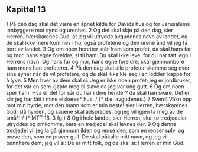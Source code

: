 ## Kapittel 13

1 På den dag skal det være en åpnet kilde for Davids hus og for Jerusalems innbyggere mot synd og urenhet.
2 Og det skal skje på den dag, sier Herren, hærskarenes Gud, at jeg vil utrydde avgudenes navn av landet, og de skal ikke mere kommes i hu; også profetene og den urene ånd vil jeg få bort av landet.
3 Og om noen heretter står fram som profet, da skal hans far og mor, hans egne foreldre, si til ham: Du skal ikke leve, for du har talt løgn i Herrens navn. Og hans far og mor, hans egne foreldre, skal gjennombore ham mens han profeterer.
4 På den dag skal alle profeter skamme seg over sine syner når de vil profetere, og de skal ikke kle seg i en lodden kappe for å lyve.
5 Men hver av dem skal si: Jeg er ikke noen profet; jeg er jordbruker, for det var en som kjøpte meg til slave da jeg var ung gutt.
6 Og om noen spør ham: Hva er det for sår du har i dine hender? da skal han svare: Det er sår jeg har fått i mine elskeres* hus. / {* d.e. avgudenes.}
7 Sverd! Våkn opp mot min hyrde, mot den mann som er min neste! sier Herren, hærskarenes Gud; slå hyrden, og sauene skal adspredes, og jeg vil igjen ta meg av de små*! / {* MTT 18, 3 fg.}
8 Og i hele landet, sier Herren, skal to tredjedeler utryddes og omkomme, bare en tredjedel skal levnes der.
9 Og denne tredjedel vil jeg la gå gjennom ilden og rense den, som en renser sølv, og prøve den, som en prøver gull. De skal påkalle mitt navn, og jeg vil bønnhøre dem; jeg vil si: De er mitt folk, og de skal si: Herren er min Gud.
